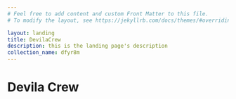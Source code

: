 ```yaml
---
# Feel free to add content and custom Front Matter to this file.
# To modify the layout, see https://jekyllrb.com/docs/themes/#overriding-theme-defaults

layout: landing
title: DevilaCrew
description: this is the landing page's description
collection_name: dfyr8m
---
```

# Devila Crew